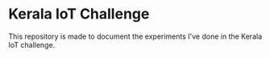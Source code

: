 # Kerala IoT Challenge
This repository is made to document the experiments I've done in the Kerala IoT challenge. 

